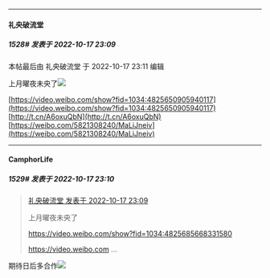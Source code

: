 

*****

####  礼央破流堂  
##### 1528#       发表于 2022-10-17 23:09

 本帖最后由 礼央破流堂 于 2022-10-17 23:11 编辑 

上月曜夜未央了<img src="https://static.saraba1st.com/image/smiley/face2017/067.png" referrerpolicy="no-referrer">

[https://video.weibo.com/show?fid=1034:4825650905940117](https://video.weibo.com/show?fid=1034:4825650905940117)
[http://t.cn/A6oxuQbN](http://t.cn/A6oxuQbN)
[https://weibo.com/5821308240/MaLiJneiv](https://weibo.com/5821308240/MaLiJneiv)

*****

####  CamphorLife  
##### 1529#       发表于 2022-10-17 23:10

<blockquote><a href="httphttps://bbs.saraba1st.com/2b/forum.php?mod=redirect&amp;goto=findpost&amp;pid=57963323&amp;ptid=1923522" target="_blank">礼央破流堂 发表于 2022-10-17 23:09</a>

上月曜夜未央了

https://video.weibo.com/show?fid=1034:4825685668331580

https://video.weibo.com ...</blockquote>
期待日后多合作<img src="https://static.saraba1st.com/image/smiley/face2017/067.png" referrerpolicy="no-referrer">

